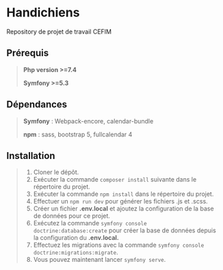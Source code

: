 # Handichiens
Repository de projet de travail CEFIM

## Prérequis

> **Php version >=7.4**
>
> **Symfony >=5.3**

## Dépendances

> **Symfony** :
> Webpack-encore,
> calendar-bundle
>
> **npm** :
> sass,
> bootstrap 5,
> fullcalendar 4

## Installation

>1. Cloner le dépôt.
>1. Exécuter la commande `composer install` suivante dans le répertoire du projet.
>1. Exécuter la commande `npm install` dans le répertoire du projet.
>1. Effectuer un `npm run dev` pour générer les fichiers .js et .scss.
>1. Créer un fichier **.env.local** et ajoutez la configuration de la base de données pour ce projet.
>1. Exécutez la commande `symfony console doctrine:database:create` pour créer la base de données depuis la configuration du **.env.local.**
>1. Effectuez les migrations avec la commande `symfony console doctrine:migrations:migrate`.
>1. Vous pouvez maintenant lancer `symfony serve`.

